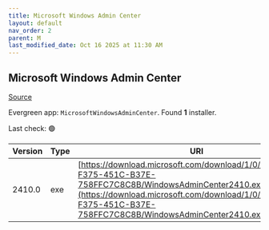 ```yaml
---
title: Microsoft Windows Admin Center
layout: default
nav_order: 2
parent: M
last_modified_date: Oct 16 2025 at 11:30 AM
---
```


## Microsoft Windows Admin Center

[Source](https://learn.microsoft.com/en-us/windows-server/manage/windows-admin-center/overview)

Evergreen app: `MicrosoftWindowsAdminCenter`. Found **1** installer.

Last check: 🟢

| Version | Type | URI                                                                                                                                                                                                                            |
| ------- | ---- | ------------------------------------------------------------------------------------------------------------------------------------------------------------------------------------------------------------------------------ |
| 2410.0  | exe  | [https://download.microsoft.com/download/1/0/5/1059800B-F375-451C-B37E-758FFC7C8C8B/WindowsAdminCenter2410.exe](https://download.microsoft.com/download/1/0/5/1059800B-F375-451C-B37E-758FFC7C8C8B/WindowsAdminCenter2410.exe) |
